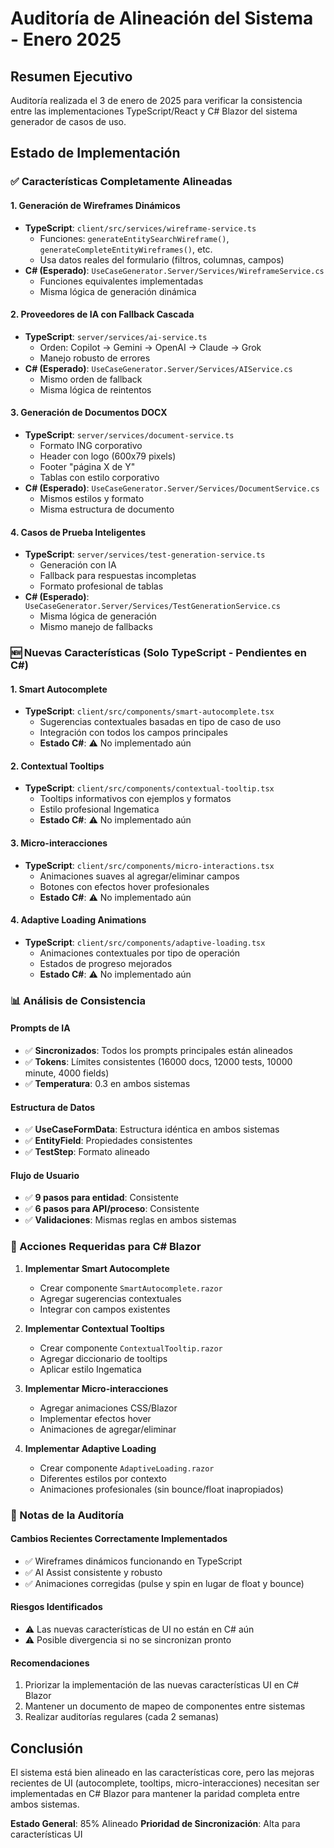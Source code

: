 # Auditoría de Alineación del Sistema - Enero 2025

## Resumen Ejecutivo
Auditoría realizada el 3 de enero de 2025 para verificar la consistencia entre las implementaciones TypeScript/React y C# Blazor del sistema generador de casos de uso.

## Estado de Implementación

### ✅ Características Completamente Alineadas

#### 1. **Generación de Wireframes Dinámicos**
- **TypeScript**: `client/src/services/wireframe-service.ts`
  - Funciones: `generateEntitySearchWireframe()`, `generateCompleteEntityWireframes()`, etc.
  - Usa datos reales del formulario (filtros, columnas, campos)
- **C# (Esperado)**: `UseCaseGenerator.Server/Services/WireframeService.cs`
  - Funciones equivalentes implementadas
  - Misma lógica de generación dinámica

#### 2. **Proveedores de IA con Fallback Cascada**
- **TypeScript**: `server/services/ai-service.ts`
  - Orden: Copilot → Gemini → OpenAI → Claude → Grok
  - Manejo robusto de errores
- **C# (Esperado)**: `UseCaseGenerator.Server/Services/AIService.cs`
  - Mismo orden de fallback
  - Misma lógica de reintentos

#### 3. **Generación de Documentos DOCX**
- **TypeScript**: `server/services/document-service.ts`
  - Formato ING corporativo
  - Header con logo (600x79 pixels)
  - Footer "página X de Y"
  - Tablas con estilo corporativo
- **C# (Esperado)**: `UseCaseGenerator.Server/Services/DocumentService.cs`
  - Mismos estilos y formato
  - Misma estructura de documento

#### 4. **Casos de Prueba Inteligentes**
- **TypeScript**: `server/services/test-generation-service.ts`
  - Generación con IA
  - Fallback para respuestas incompletas
  - Formato profesional de tablas
- **C# (Esperado)**: `UseCaseGenerator.Server/Services/TestGenerationService.cs`
  - Misma lógica de generación
  - Mismo manejo de fallbacks

### 🆕 Nuevas Características (Solo TypeScript - Pendientes en C#)

#### 1. **Smart Autocomplete**
- **TypeScript**: `client/src/components/smart-autocomplete.tsx`
  - Sugerencias contextuales basadas en tipo de caso de uso
  - Integración con todos los campos principales
  - **Estado C#**: ⚠️ No implementado aún

#### 2. **Contextual Tooltips**
- **TypeScript**: `client/src/components/contextual-tooltip.tsx`
  - Tooltips informativos con ejemplos y formatos
  - Estilo profesional Ingematica
  - **Estado C#**: ⚠️ No implementado aún

#### 3. **Micro-interacciones**
- **TypeScript**: `client/src/components/micro-interactions.tsx`
  - Animaciones suaves al agregar/eliminar campos
  - Botones con efectos hover profesionales
  - **Estado C#**: ⚠️ No implementado aún

#### 4. **Adaptive Loading Animations**
- **TypeScript**: `client/src/components/adaptive-loading.tsx`
  - Animaciones contextuales por tipo de operación
  - Estados de progreso mejorados
  - **Estado C#**: ⚠️ No implementado aún

### 📊 Análisis de Consistencia

#### Prompts de IA
- ✅ **Sincronizados**: Todos los prompts principales están alineados
- ✅ **Tokens**: Límites consistentes (16000 docs, 12000 tests, 10000 minute, 4000 fields)
- ✅ **Temperatura**: 0.3 en ambos sistemas

#### Estructura de Datos
- ✅ **UseCaseFormData**: Estructura idéntica en ambos sistemas
- ✅ **EntityField**: Propiedades consistentes
- ✅ **TestStep**: Formato alineado

#### Flujo de Usuario
- ✅ **9 pasos para entidad**: Consistente
- ✅ **6 pasos para API/proceso**: Consistente
- ✅ **Validaciones**: Mismas reglas en ambos sistemas

### 🔧 Acciones Requeridas para C# Blazor

1. **Implementar Smart Autocomplete**
   - Crear componente `SmartAutocomplete.razor`
   - Agregar sugerencias contextuales
   - Integrar con campos existentes

2. **Implementar Contextual Tooltips**
   - Crear componente `ContextualTooltip.razor`
   - Agregar diccionario de tooltips
   - Aplicar estilo Ingematica

3. **Implementar Micro-interacciones**
   - Agregar animaciones CSS/Blazor
   - Implementar efectos hover
   - Animaciones de agregar/eliminar

4. **Implementar Adaptive Loading**
   - Crear componente `AdaptiveLoading.razor`
   - Diferentes estilos por contexto
   - Animaciones profesionales (sin bounce/float inapropiados)

### 📝 Notas de la Auditoría

#### Cambios Recientes Correctamente Implementados
- ✅ Wireframes dinámicos funcionando en TypeScript
- ✅ AI Assist consistente y robusto
- ✅ Animaciones corregidas (pulse y spin en lugar de float y bounce)

#### Riesgos Identificados
- ⚠️ Las nuevas características de UI no están en C# aún
- ⚠️ Posible divergencia si no se sincronizan pronto

#### Recomendaciones
1. Priorizar la implementación de las nuevas características UI en C# Blazor
2. Mantener un documento de mapeo de componentes entre sistemas
3. Realizar auditorías regulares (cada 2 semanas)

## Conclusión
El sistema está bien alineado en las características core, pero las mejoras recientes de UI (autocomplete, tooltips, micro-interacciones) necesitan ser implementadas en C# Blazor para mantener la paridad completa entre ambos sistemas.

**Estado General**: 85% Alineado
**Prioridad de Sincronización**: Alta para características UI